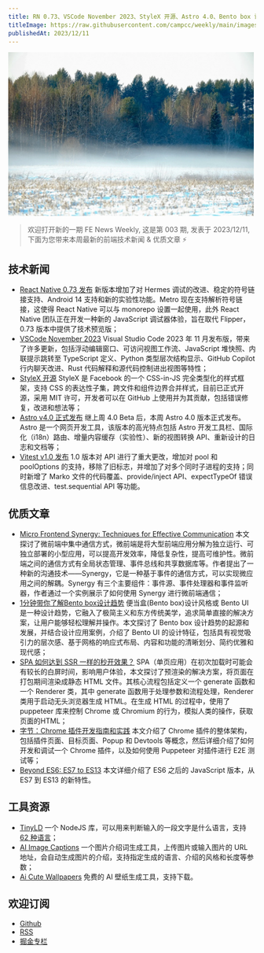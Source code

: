 ```yaml
---
title: RN 0.73、VSCode November 2023、StyleX 开源、Astro 4.0、Bento box 设计趋势、TinyLD
titleImage: https://raw.githubusercontent.com/campcc/weekly/main/images/weekly-003.png
publishedAt: 2023/12/11
---
```


<img src="https://raw.githubusercontent.com/campcc/weekly/main/images/weekly-003.png" width="500" />

> 欢迎打开新的一期 FE News Weekly, 这是第 003 期, 发表于 2023/12/11, 下面为您带来本周最新的前端技术新闻 & 优质文章 ⚡️

## 技术新闻

- [React Native 0.73 发布](https://reactnative.dev/blog/2023/12/06/0.73-debugging-improvements-stable-symlinks) 新版本增加了对 Hermes 调试的改进、稳定的符号链接支持、Android 14 支持和新的实验性功能。Metro 现在支持解析符号链接，这使得 React Native 可以与 monorepo 设置一起使用，此外 React Native 团队正在开发一种新的 JavaScript 调试器体验，旨在取代 Flipper，0.73 版本中提供了技术预览版；
- [VSCode November 2023](https://code.visualstudio.com/updates/v1_85) Visual Studio Code 2023 年 11 月发布版，带来了许多更新，包括浮动编辑窗口、可访问视图工作流、JavaScript 堆快照、内联提示跳转至 TypeScript 定义、Python 类型层次结构显示、GitHub Copilot 行内聊天改进、Rust 代码解释和源代码控制进出视图等特性；
- [StyleX 开源](https://stylexjs.com/blog/introducing-stylex/) StyleX 是 Facebook 的一个 CSS-in-JS 完全类型化的样式框架，支持 CSS 的表达性子集，跨文件和组件边界合并样式，目前已正式开源，采用 MIT 许可，开发者可以在 GitHub 上使用并为其贡献，包括错误修复，改进和想法等；
- [Astro v4.0 正式发布](https://astro.build/blog/astro-4/) 继上周 4.0 Beta 后，本周 Astro 4.0 版本正式发布。Astro 是一个网页开发工具，该版本的高光特点包括 Astro 开发工具栏、国际化（i18n）路由、增量内容缓存（实验性）、新的视图转换 API、重新设计的日志和文档等；
- [Vitest v1.0 发布](https://github.com/vitest-dev/vitest/releases/tag/v1.0.0) 1.0 版本对 API 进行了重大更改，增加对 pool 和 poolOptions 的支持，移除了旧标志，并增加了对多个同时子进程的支持；同时新增了 Marko 文件的代码覆盖、provide/inject API、expectTypeOf 错误信息改进、test.sequential API 等功能。

## 优质文章

- [Micro Frontend Synergy: Techniques for Effective Communication](https://medium.com/@rk-tech/micro-frontend-synergy-techniques-for-effective-communication-97df104931ed) 本文探讨了微前端中集中通信方式，微前端是将大型前端应用分解为独立运行、可独立部署的小型应用，可以提高开发效率，降低复杂性，提高可维护性。微前端之间的通信方式有全局状态管理、事件总线和共享数据库等。作者提出了一种新的沟通技术——Synergy，它是一种基于事件的通信方式，可以实现微应用之间的解耦。Synergy 有三个主要组件：事件源、事件处理器和事件监听器，作者通过一个实例展示了如何使用 Synergy 进行微前端通信；
- [1分钟带你了解Bento box设计趋势](https://mp.weixin.qq.com/s/pXePIwnERlZSUSHqNO_GFQ) 便当盒(Bento box)设计风格或 Bento UI 是一种设计趋势，它融入了极简主义和东方传统美学，追求简单直接的解决方案，让用户能够轻松理解并操作。本文探讨了 Bento box 设计趋势的起源和发展，并结合设计应用案例，介绍了 Bento UI 的设计特征，包括具有视觉吸引力的层次感、基于网格的响应式布局、内容和功能的清晰划分、简约优雅和现代感；
- [SPA 如何达到 SSR 一样的秒开效果？](https://mp.weixin.qq.com/s/EsriwdyM2zLK7qmshDFMVw) SPA（单页应用）在初次加载时可能会有较长的白屏时间，影响用户体验，本文探讨了预渲染的解决方案，将页面在打包期间渲染成静态 HTML 文件。其核心流程包括定义一个 generate 函数和一个 Renderer 类，其中 generate 函数用于处理参数和流程处理，Renderer 类用于启动无头浏览器生成 HTML。在生成 HTML 的过程中，使用了 puppeteer 库来控制 Chrome 或 Chromium 的行为，模拟人类的操作，获取页面的HTML；
- [字节：Chrome 插件开发指南和实践](https://mp.weixin.qq.com/s/qPeZZPwUGX2eRi4Q1AGfcw) 本文介绍了 Chrome 插件的整体架构，包括插件页面、目标页面、Popup 和 Devtools 等概念，然后详细介绍了如何开发和调试一个 Chrome 插件，以及如何使用 Puppeteer 对插件进行 E2E 测试等；
- [Beyond ES6: ES7 to ES13](https://rahuulmiishra.medium.com/beyond-es6-es7-to-es13-3f98f6202fd2) 本文详细介绍了 ES6 之后的 JavaScript 版本，从 ES7 到 ES13 的新特性。

## 工具资源

- [TinyLD](https://github.com/komodojp/tinyld) 一个 NodeJS 库，可以用来判断输入的一段文字是什么语言，支持 [62 种语言](https://github.com/komodojp/tinyld/blob/develop/docs/langs.md)；
- [AI Image Captions](https://felix.link/apps/captions) 一个图片介绍词生成工具，上传图片或输入图片的 URL 地址，会自动生成图片的介绍，支持指定生成的语言、介绍的风格和长度等参数；
- [Ai Cute Wallpapers](https://aicutewallpapers.com/) 免费的 AI 壁纸生成工具，支持下载。

## 欢迎订阅

- [Github](https://github.com/campcc/weekly)
- [RSS](https://campcc.github.io/weekly/public/rss.xml)
- [掘金专栏](https://juejin.cn/column/7304558952179023908)
